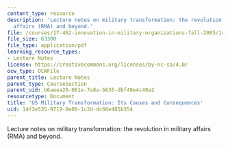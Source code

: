 ```yaml
---
content_type: resource
description: 'Lecture notes on military transformation: the revolution in military
  affairs (RMA) and beyond.'
file: /courses/17-462-innovation-in-military-organizations-fall-2005/14f3e53597198e801c2ddc66e485b354_lec10.pdf
file_size: 63300
file_type: application/pdf
learning_resource_types:
- Lecture Notes
license: https://creativecommons.org/licenses/by-nc-sa/4.0/
ocw_type: OCWFile
parent_title: Lecture Notes
parent_type: CourseSection
parent_uid: b6aeea20-061e-7a8a-5635-dbf49e4c40a2
resourcetype: Document
title: 'US Military Transformation: Its Causes and Consequences'
uid: 14f3e535-9719-8e80-1c2d-dc66e485b354
---
```

Lecture notes on military transformation: the revolution in military affairs (RMA) and beyond.